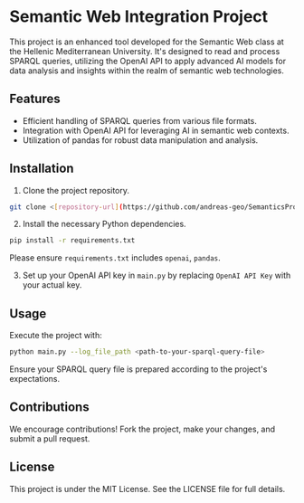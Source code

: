 # Semantic Web Integration Project

This project is an enhanced tool developed for the Semantic Web class at the Hellenic Mediterranean University. It's designed to read and process SPARQL queries, utilizing the OpenAI API to apply advanced AI models for data analysis and insights within the realm of semantic web technologies.

## Features

- Efficient handling of SPARQL queries from various file formats.
- Integration with OpenAI API for leveraging AI in semantic web contexts.
- Utilization of pandas for robust data manipulation and analysis.

## Installation

1. Clone the project repository.

```bash
git clone <[repository-url](https://github.com/andreas-geo/SemanticsProject)>
```

2. Install the necessary Python dependencies.

```bash
pip install -r requirements.txt
```

Please ensure `requirements.txt` includes `openai`, `pandas`.

3. Set up your OpenAI API key in `main.py` by replacing `OpenAI API Key` with your actual key.

## Usage

Execute the project with:

```bash
python main.py --log_file_path <path-to-your-sparql-query-file>
```

Ensure your SPARQL query file is prepared according to the project's expectations.

## Contributions

We encourage contributions! Fork the project, make your changes, and submit a pull request.

## License

This project is under the MIT License. See the LICENSE file for full details.
